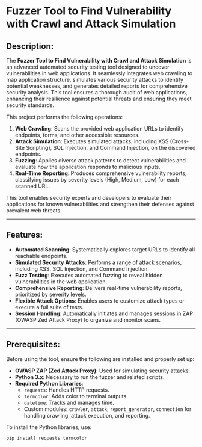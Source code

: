 # Fuzzer Tool to Find Vulnerability with Crawl and Attack Simulation

## Description:

The **Fuzzer Tool to Find Vulnerability with Crawl and Attack Simulation** is an advanced automated security testing tool designed to uncover vulnerabilities in web applications. It seamlessly integrates web crawling to map application structure, simulates various security attacks to identify potential weaknesses, and generates detailed reports for comprehensive security analysis. This tool ensures a thorough audit of web applications, enhancing their resilience against potential threats and ensuring they meet security standards.

This project performs the following operations:
1. **Web Crawling**: Scans the provided web application URLs to identify endpoints, forms, and other accessible resources.  
2. **Attack Simulation**: Executes simulated attacks, including XSS (Cross-Site Scripting), SQL Injection, and Command Injection, on the discovered endpoints.  
3. **Fuzzing**: Applies diverse attack patterns to detect vulnerabilities and evaluate how the application responds to malicious inputs.  
4. **Real-Time Reporting**: Produces comprehensive vulnerability reports, classifying issues by severity levels (High, Medium, Low) for each scanned URL.  

This tool enables security experts and developers to evaluate their applications for known vulnerabilities and strengthen their defenses against prevalent web threats.

---

## Features:

- **Automated Scanning**: Systematically explores target URLs to identify all reachable endpoints.  
- **Simulated Security Attacks**: Performs a range of attack scenarios, including XSS, SQL Injection, and Command Injection.  
- **Fuzz Testing**: Executes automated fuzzing to reveal hidden vulnerabilities in the web application.  
- **Comprehensive Reporting**: Delivers real-time vulnerability reports, prioritized by severity levels.  
- **Flexible Attack Options**: Enables users to customize attack types or execute a full suite of tests.  
- **Session Handling**: Automatically initiates and manages sessions in ZAP (OWASP Zed Attack Proxy) to organize and monitor scans.

---

## Prerequisites:

Before using the tool, ensure the following are installed and properly set up:  

- **OWASP ZAP (Zed Attack Proxy)**: Used for simulating security attacks.  
- **Python 3.x**: Necessary to run the fuzzer and related scripts.  
- **Required Python Libraries**:  
  - `requests`: Handles HTTP requests.  
  - `termcolor`: Adds color to terminal outputs.  
  - `datetime`: Tracks and manages time.  
  - Custom modules: `crawler`, `attack`, `report_generator`, `connection` for handling crawling, attack execution, and reporting.  

To install the Python libraries, use:  
```bash
pip install requests termcolor
```  

